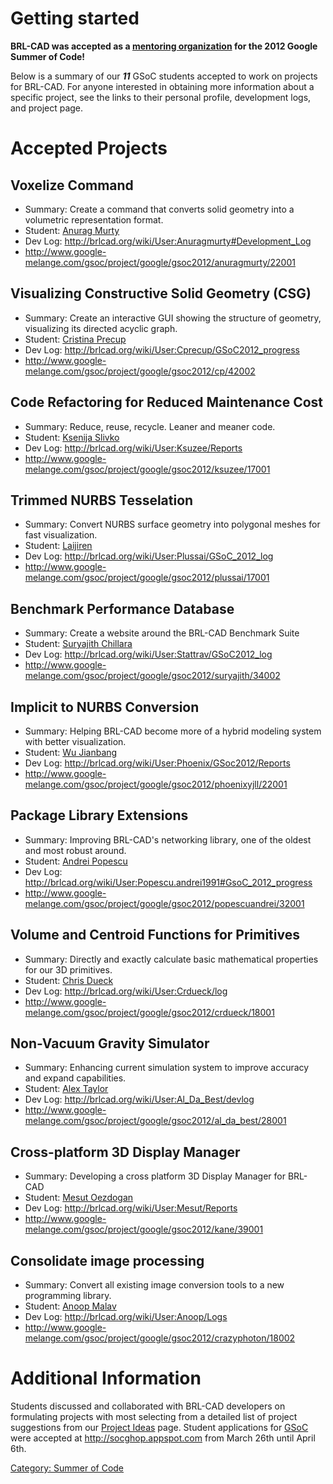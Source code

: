 # Getting started

**BRL-CAD was accepted as a [mentoring
organization](http://www.google-melange.com/gsoc/org/google/gsoc2012/brlcad)
for the 2012 Google Summer of Code!**

Below is a summary of our ***11*** GSoC students accepted to work on
projects for BRL-CAD. For anyone interested in obtaining more
information about a specific project, see the links to their personal
profile, development logs, and project page.

# Accepted Projects

## Voxelize Command

-   Summary: Create a command that converts solid geometry into a
    volumetric representation format.
-   Student: [Anurag Murty](User:Anuragmurty.md)
-   Dev Log: <http://brlcad.org/wiki/User:Anuragmurty#Development_Log>
-   <http://www.google-melange.com/gsoc/project/google/gsoc2012/anuragmurty/22001>

## Visualizing Constructive Solid Geometry (CSG)

-   Summary: Create an interactive GUI showing the structure of
    geometry, visualizing its directed acyclic graph.
-   Student: [Cristina Precup](User:Cprecup.md)
-   Dev Log: <http://brlcad.org/wiki/User:Cprecup/GSoC2012_progress>
-   <http://www.google-melange.com/gsoc/project/google/gsoc2012/cp/42002>

## Code Refactoring for Reduced Maintenance Cost

-   Summary: Reduce, reuse, recycle. Leaner and meaner code.
-   Student: [Ksenija Slivko](User:Ksuzee.md)
-   Dev Log: <http://brlcad.org/wiki/User:Ksuzee/Reports>
-   <http://www.google-melange.com/gsoc/project/google/gsoc2012/ksuzee/17001>

## Trimmed NURBS Tesselation

-   Summary: Convert NURBS surface geometry into polygonal meshes for
    fast visualization.
-   Student: [Laijiren](User:Plussai.md)
-   Dev Log: <http://brlcad.org/wiki/User:Plussai/GSoC_2012_log>
-   <http://www.google-melange.com/gsoc/project/google/gsoc2012/plussai/17001>

## Benchmark Performance Database

-   Summary: Create a website around the BRL-CAD Benchmark Suite
-   Student: [Suryajith Chillara](User:Stattrav.md)
-   Dev Log: <http://brlcad.org/wiki/User:Stattrav/GSoC2012_log>
-   <http://www.google-melange.com/gsoc/project/google/gsoc2012/suryajith/34002>

## Implicit to NURBS Conversion

-   Summary: Helping BRL-CAD become more of a hybrid modeling system
    with better visualization.
-   Student: [Wu Jianbang](User:Phoenix.md)
-   Dev Log: <http://brlcad.org/wiki/User:Phoenix/GSoc2012/Reports>
-   <http://www.google-melange.com/gsoc/project/google/gsoc2012/phoenixyjll/22001>

## Package Library Extensions

-   Summary: Improving BRL-CAD's networking library, one of the oldest
    and most robust around.
-   Student: [Andrei Popescu](User:Popescu.andrei1991.md)
-   Dev Log:
    <http://brlcad.org/wiki/User:Popescu.andrei1991#GsoC_2012_progress>
-   <http://www.google-melange.com/gsoc/project/google/gsoc2012/popescuandrei/32001>

## Volume and Centroid Functions for Primitives

-   Summary: Directly and exactly calculate basic mathematical
    properties for our 3D primitives.
-   Student: [Chris Dueck](User:Crdueck.md)
-   Dev Log: <http://brlcad.org/wiki/User:Crdueck/log>
-   <http://www.google-melange.com/gsoc/project/google/gsoc2012/crdueck/18001>

## Non-Vacuum Gravity Simulator

-   Summary: Enhancing current simulation system to improve accuracy and
    expand capabilities.
-   Student: [Alex Taylor](User:Al_Da_Best.md)
-   Dev Log: <http://brlcad.org/wiki/User:Al_Da_Best/devlog>
-   <http://www.google-melange.com/gsoc/project/google/gsoc2012/al_da_best/28001>

## Cross-platform 3D Display Manager

-   Summary: Developing a cross platform 3D Display Manager for BRL-CAD
-   Student: [Mesut Oezdogan](User:Mesut.md)
-   Dev Log: <http://brlcad.org/wiki/User:Mesut/Reports>
-   <http://www.google-melange.com/gsoc/project/google/gsoc2012/kane/39001>

## Consolidate image processing

-   Summary: Convert all existing image conversion tools to a new
    programming library.
-   Student: [Anoop Malav](User:Anoop.md)
-   Dev Log: <http://brlcad.org/wiki/User:Anoop/Logs>
-   <http://www.google-melange.com/gsoc/project/google/gsoc2012/crazyphoton/18002>

# Additional Information

Students discussed and collaborated with BRL-CAD developers on
formulating projects with most selecting from a detailed list of project
suggestions from our [Project
Ideas](Google_Summer_of_Code/Project_Ideas.md) page. Student
applications for [GSoC](Google_Summer_of_Code.md) were accepted
at <http://socghop.appspot.com> from March 26th until April 6th.

[Category: Summer of Code](Category:_Summer_of_Code.md)
